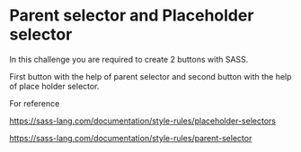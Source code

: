 # Parent selector and Placeholder selector


In this challenge you are required to create 2 buttons with SASS.

First button with the help of parent selector and second button with the help of place holder selector.

For reference

https://sass-lang.com/documentation/style-rules/placeholder-selectors  

https://sass-lang.com/documentation/style-rules/parent-selector
